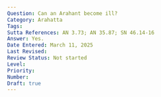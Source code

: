```yaml
---
Question: Can an Arahant become ill?
Category: Arahatta
Tags:
Sutta References: AN 3.73; AN 35.87; SN 46.14-16
Answer: Yes.
Date Entered: March 11, 2025
Last Revised:
Review Status: Not started
Level: 
Priority: 
Number: 
Draft: true
---
```

